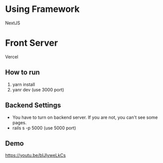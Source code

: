  # Using Framework
NextJS 

# Front Server
Vercel

## How to run
1. yarn install
2. yanr dev  (use 3000 port)

## Backend Settings
- You have to turn on backend server. If you are not, you can't see some pages.
- rails s -p 5000 (use 5000 port)

## Demo
https://youtu.be/bIJlyweLkCs 
